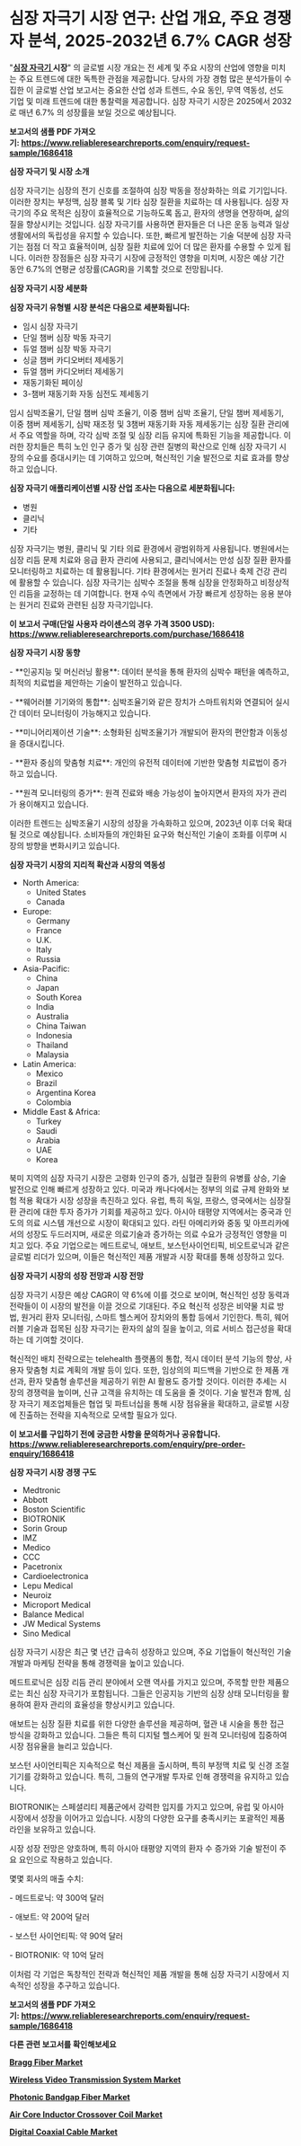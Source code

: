 <p><h1>심장 자극기 시장 연구: 산업 개요, 주요 경쟁자 분석, 2025-2032년 6.7% CAGR 성장</h1></p><p>"<strong><a href="https://www.reliableresearchreports.com/cardiac-stimulators-r1686418?utm_campaign=105&utm_medium=7&utm_source=Github&utm_content=ia&utm_term=12022025&utm_id=cardiac-stimulators">심장 자극기&nbsp;</a></strong><strong>시장</strong>" 의 글로벌 시장 개요는 전 세계 및 주요 시장의 산업에 영향을 미치는 주요 트렌드에 대한 독특한 관점을 제공합니다. 당사의 가장 경험 많은 분석가들이 수집한 이 글로벌 산업 보고서는 중요한 산업 성과 트렌드, 수요 동인, 무역 역동성, 선도 기업 및 미래 트렌드에 대한 통찰력을 제공합니다. 심장 자극기 시장은 2025에서 2032로 매년 6.7% 의 성장률을 보일 것으로 예상됩니다.&nbsp;</p>
<p><strong>보고서의 샘플 PDF 가져오기:&nbsp;<a href="https://www.reliableresearchreports.com/enquiry/request-sample/1686418?utm_campaign=105&utm_medium=7&utm_source=Github&utm_content=ia&utm_term=12022025&utm_id=cardiac-stimulators">https://www.reliableresearchreports.com/enquiry/request-sample/1686418</a></strong></p>
<p><strong>심장 자극기 및 시장 소개</strong></p>
<p><p>심장 자극기는 심장의 전기 신호를 조절하여 심장 박동을 정상화하는 의료 기기입니다. 이러한 장치는 부정맥, 심장 블록 및 기타 심장 질환을 치료하는 데 사용됩니다. 심장 자극기의 주요 목적은 심장이 효율적으로 기능하도록 돕고, 환자의 생명을 연장하며, 삶의 질을 향상시키는 것입니다. 심장 자극기를 사용하면 환자들은 더 나은 운동 능력과 일상 생활에서의 독립성을 유지할 수 있습니다. 또한, 빠르게 발전하는 기술 덕분에 심장 자극기는 점점 더 작고 효율적이며, 심장 질환 치료에 있어 더 많은 환자를 수용할 수 있게 됩니다. 이러한 장점들은 심장 자극기 시장에 긍정적인 영향을 미치며, 시장은 예상 기간 동안 6.7%의 연평균 성장률(CAGR)을 기록할 것으로 전망됩니다.</p></p>
<p><strong>심장 자극기 시장 세분화</strong></p>
<p><strong>심장 자극기 유형별 시장 분석은 다음으로 세분화됩니다:</strong></p>
<p><ul><li>임시 심장 자극기</li><li>단일 챔버 심장 박동 자극기</li><li>듀얼 챔버 심장 박동 자극기</li><li>싱글 챔버 카디오버터 제세동기</li><li>듀얼 챔버 카디오버터 제세동기</li><li>재동기화된 페이싱</li><li>3-챔버 재동기화 자동 심전도 제세동기</li></ul></p>
<p><p>임시 심박조율기, 단일 챔버 심박 조율기, 이중 챔버 심박 조율기, 단일 챔버 제세동기, 이중 챔버 제세동기, 심박 재조정 및 3챔버 재동기화 자동 제세동기는 심장 질환 관리에서 주요 역할을 하며, 각각 심박 조절 및 심장 리듬 유지에 특화된 기능을 제공합니다. 이러한 장치들은 특히 노인 인구 증가 및 심장 관련 질병의 확산으로 인해 심장 자극기 시장의 수요를 증대시키는 데 기여하고 있으며, 혁신적인 기술 발전으로 치료 효과를 향상하고 있습니다.</p></p>
<p><strong>심장 자극기 애플리케이션별 시장 산업 조사는 다음으로 세분화됩니다:</strong></p>
<p><ul><li>병원</li><li>클리닉</li><li>기타</li></ul></p>
<p><p>심장 자극기는 병원, 클리닉 및 기타 의료 환경에서 광범위하게 사용됩니다. 병원에서는 심장 리듬 문제 치료와 응급 환자 관리에 사용되고, 클리닉에서는 만성 심장 질환 환자를 모니터링하고 치료하는 데 활용됩니다. 기타 환경에서는 원거리 진료나 축제 건강 관리에 활용할 수 있습니다. 심장 자극기는 심박수 조절을 통해 심장을 안정화하고 비정상적인 리듬을 교정하는 데 기여합니다. 현재 수익 측면에서 가장 빠르게 성장하는 응용 분야는 원거리 진료와 관련된 심장 자극기입니다.</p></p>
<p><strong>이 보고서 구매(단일 사용자 라이센스의 경우 가격 3500 USD): <a href="https://www.reliableresearchreports.com/purchase/1686418?utm_campaign=105&utm_medium=7&utm_source=Github&utm_content=ia&utm_term=12022025&utm_id=cardiac-stimulators">https://www.reliableresearchreports.com/purchase/1686418</a></strong></p>
<p><strong>심장 자극기 시장 동향</strong></p>
<p><p>- **인공지능 및 머신러닝 활용**: 데이터 분석을 통해 환자의 심박수 패턴을 예측하고, 최적의 치료법을 제안하는 기술이 발전하고 있습니다. </p><p>- **웨어러블 기기와의 통합**: 심박조율기와 같은 장치가 스마트워치와 연결되어 실시간 데이터 모니터링이 가능해지고 있습니다.</p><p>- **미니어리제이션 기술**: 소형화된 심박조율기가 개발되어 환자의 편안함과 이동성을 증대시킵니다.</p><p>- **환자 중심의 맞춤형 치료**: 개인의 유전적 데이터에 기반한 맞춤형 치료법이 증가하고 있습니다.</p><p>- **원격 모니터링의 증가**: 원격 진료와 배송 가능성이 높아지면서 환자의 자가 관리가 용이해지고 있습니다.</p><p>이러한 트렌드는 심박조율기 시장의 성장을 가속화하고 있으며, 2023년 이후 더욱 확대될 것으로 예상됩니다. 소비자들의 개인화된 요구와 혁신적인 기술이 조화를 이루며 시장의 방향을 변화시키고 있습니다.</p></p>
<p><strong>심장 자극기 시장의 지리적 확산과 시장의 역동성</strong></p>
<p><ul>
    <li>
        North America:
        <ul>
            <li>United States</li>
            <li>Canada</li>
        </ul>
    </li>
    <li>
        Europe:
        <ul>
            <li>Germany</li>
            <li>France</li>
            <li>U.K.</li>
            <li>Italy</li>
            <li>Russia</li>
        </ul>
    </li>
    <li>
        Asia-Pacific:
        <ul>
            <li>China</li>
            <li>Japan</li>
            <li>South Korea</li>
            <li>India</li>
            <li>Australia</li>
            <li>China Taiwan</li>
            <li>Indonesia</li>
            <li>Thailand</li>
            <li>Malaysia</li>
        </ul>
    </li>
    <li>
        Latin America:
        <ul>
            <li>Mexico</li>
            <li>Brazil</li>
            <li>Argentina Korea</li>
            <li>Colombia</li>
        </ul>
    </li>
    <li>
        Middle East & Africa:
        <ul>
            <li>Turkey</li>
            <li>Saudi</li>
            <li>Arabia</li>
            <li>UAE</li>
            <li>Korea</li>
        </ul>
    </li>
    </ul></p>
<p><p>북미 지역의 심장 자극기 시장은 고령화 인구의 증가, 심혈관 질환의 유병률 상승, 기술 발전으로 인해 빠르게 성장하고 있다. 미국과 캐나다에서는 정부의 의료 규제 완화와 보험 적용 확대가 시장 성장을 촉진하고 있다. 유럽, 특히 독일, 프랑스, 영국에서는 심장질환 관리에 대한 투자 증가가 기회를 제공하고 있다. 아시아 태평양 지역에서는 중국과 인도의 의료 시스템 개선으로 시장이 확대되고 있다. 라틴 아메리카와 중동 및 아프리카에서의 성장도 두드러지며, 새로운 의료기술과 증가하는 의료 수요가 긍정적인 영향을 미치고 있다. 주요 기업으로는 메드트로닉, 애보트, 보스턴사이언티픽, 비오트로닉과 같은 글로벌 리더가 있으며, 이들은 혁신적인 제품 개발과 시장 확대를 통해 성장하고 있다.</p></p>
<p><strong>심장 자극기 시장의 성장 전망과 시장 전망</strong></p>
<p><p>심장 자극기 시장은 예상 CAGR이 약 6%에 이를 것으로 보이며, 혁신적인 성장 동력과 전략들이 이 시장의 발전을 이끌 것으로 기대된다. 주요 혁신적 성장은 비약물 치료 방법, 원거리 환자 모니터링, 스마트 헬스케어 장치와의 통합 등에서 기인한다. 특히, 웨어러블 기술과 접목된 심장 자극기는 환자의 삶의 질을 높이고, 의료 서비스 접근성을 확대하는 데 기여할 것이다.</p><p>혁신적인 배치 전략으로는 telehealth 플랫폼의 통합, 적시 데이터 분석 기능의 향상, 사용자 맞춤형 치료 계획의 개발 등이 있다. 또한, 임상의의 피드백을 기반으로 한 제품 개선과, 환자 맞춤형 솔루션을 제공하기 위한 AI 활용도 증가할 것이다. 이러한 추세는 시장의 경쟁력을 높이며, 신규 고객을 유치하는 데 도움을 줄 것이다. 기술 발전과 함께, 심장 자극기 제조업체들은 협업 및 파트너십을 통해 시장 점유율을 확대하고, 글로벌 시장에 진출하는 전략을 지속적으로 모색할 필요가 있다.</p></p>
<p><strong>이 보고서를 구입하기 전에 궁금한 사항을 문의하거나 공유합니다. <a href="https://www.reliableresearchreports.com/enquiry/pre-order-enquiry/1686418?utm_campaign=105&utm_medium=7&utm_source=Github&utm_content=ia&utm_term=12022025&utm_id=cardiac-stimulators">https://www.reliableresearchreports.com/enquiry/pre-order-enquiry/1686418</a></strong></p>
<p><strong>심장 자극기 시장 경쟁 구도</strong></p>
<p><ul><li>Medtronic</li><li>Abbott</li><li>Boston Scientific</li><li>BIOTRONIK</li><li>Sorin Group</li><li>IMZ</li><li>Medico</li><li>CCC</li><li>Pacetronix</li><li>Cardioelectronica</li><li>Lepu Medical</li><li>Neuroiz</li><li>Microport Medical</li><li>Balance Medical</li><li>JW Medical Systems</li><li>Sino Medical</li></ul></p>
<p><p>심장 자극기 시장은 최근 몇 년간 급속히 성장하고 있으며, 주요 기업들이 혁신적인 기술 개발과 마케팅 전략을 통해 경쟁력을 높이고 있습니다. </p><p>메드트로닉은 심장 리듬 관리 분야에서 오랜 역사를 가지고 있으며, 주목할 만한 제품으로는 최신 심장 자극기가 포함됩니다. 그들은 인공지능 기반의 심장 상태 모니터링을 활용하여 환자 관리의 효율성을 향상시키고 있습니다. </p><p>애보트는 심장 질환 치료를 위한 다양한 솔루션을 제공하며, 혈관 내 시술을 통한 접근 방식을 강화하고 있습니다. 그들은 특히 디지털 헬스케어 및 원격 모니터링에 집중하여 시장 점유율을 늘리고 있습니다.</p><p>보스턴 사이언티픽은 지속적으로 혁신 제품을 출시하며, 특히 부정맥 치료 및 신경 조절 기기를 강화하고 있습니다. 특히, 그들의 연구개발 투자로 인해 경쟁력을 유지하고 있습니다. </p><p>BIOTRONIK는 스페셜리티 제품군에서 강력한 입지를 가지고 있으며, 유럽 및 아시아 시장에서 성장을 이어가고 있습니다. 시장의 다양한 요구를 충족시키는 포괄적인 제품 라인을 보유하고 있습니다. </p><p>시장 성장 전망은 양호하며, 특히 아시아 태평양 지역의 환자 수 증가와 기술 발전이 주요 요인으로 작용하고 있습니다. </p><p>몇몇 회사의 매출 수치:</p><p>- 메드트로닉: 약 300억 달러</p><p>- 애보트: 약 200억 달러</p><p>- 보스턴 사이언티픽: 약 90억 달러</p><p>- BIOTRONIK: 약 10억 달러</p><p>이처럼 각 기업은 독창적인 전략과 혁신적인 제품 개발을 통해 심장 자극기 시장에서 지속적인 성장을 추구하고 있습니다.</p></p>
<p><strong>보고서의 샘플 PDF 가져오기:&nbsp;<a href="https://www.reliableresearchreports.com/enquiry/request-sample/1686418?utm_campaign=105&utm_medium=7&utm_source=Github&utm_content=ia&utm_term=12022025&utm_id=cardiac-stimulators">https://www.reliableresearchreports.com/enquiry/request-sample/1686418</a></strong></p>
<p><strong></strong></p>
<p><strong></strong></p>
<p><strong></strong></p>
<p><strong></strong></p>
<p><strong>다른 관련 보고서를 확인해보세요</strong></p>
<p><strong><p><a href="https://github.com/fgurabiefer39/Market-Research-Report-List-1/blob/main/bragg-fiber-market.md?utm_campaign=105&utm_medium=7&utm_source=Github&utm_content=ia&utm_term=12022025&utm_id=cardiac-stimulators">Bragg Fiber Market</a></p><p><a href="https://github.com/shadnfamoza/Market-Research-Report-List-1/blob/main/wireless-video-transmission-system-market.md?utm_campaign=105&utm_medium=7&utm_source=Github&utm_content=ia&utm_term=12022025&utm_id=cardiac-stimulators">Wireless Video Transmission System Market</a></p><p><a href="https://github.com/normiaooghe3/Market-Research-Report-List-1/blob/main/photonic-bandgap-fiber-market.md?utm_campaign=105&utm_medium=7&utm_source=Github&utm_content=ia&utm_term=12022025&utm_id=cardiac-stimulators">Photonic Bandgap Fiber Market</a></p><p><a href="https://github.com/blasiasmienk/Market-Research-Report-List-1/blob/main/air-core-inductor-crossover-coil-market.md?utm_campaign=105&utm_medium=7&utm_source=Github&utm_content=ia&utm_term=12022025&utm_id=cardiac-stimulators">Air Core Inductor Crossover Coil Market</a></p><p><a href="https://github.com/swietanasso/Market-Research-Report-List-1/blob/main/digital-coaxial-cable-market.md?utm_campaign=105&utm_medium=7&utm_source=Github&utm_content=ia&utm_term=12022025&utm_id=cardiac-stimulators">Digital Coaxial Cable Market</a></p></strong></p>
<p></p>